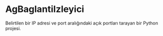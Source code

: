 # AgBaglantiIzleyici
Belirtilen bir IP adresi ve port aralığındaki açık portları tarayan bir Python projesi.
